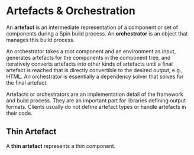 # Artefacts & Orchestration
An **artefact** is an intermediate representation of a component or set of components during a Spin build process. An **orchestrator** is an object that manages this build process.

An orchestrator takes a root component and an environment as input, generates artefacts for the components in the component tree, and iteratively converts artefacts into other kinds of artefacts until a final artefact is reached that is directly convertible to the desired output, e.g., HTML. An orchestrator is essentially a dependency solver that solves for the final artefact.

Artefacts or orchestrators are an implementation detail of the framework and build process. They are an important part for libraries defining output formats. Clients usually do not define artefact types or handle artefacts in their code.

## Thin Artefact
A **thin artefact** represents a thin component.
